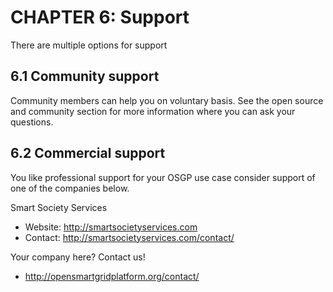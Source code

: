 # CHAPTER 6: Support

There are multiple options for support

## 6.1 Community support
Community members can help you on voluntary basis. See the open source and community section for more information where you can ask your questions.

## 6.2 Commercial support
You like professional support for your OSGP use case consider support of one of the companies below.

Smart Society Services
- Website: http://smartsocietyservices.com
- Contact: http://smartsocietyservices.com/contact/

Your company here? Contact us!
- http://opensmartgridplatform.org/contact/
